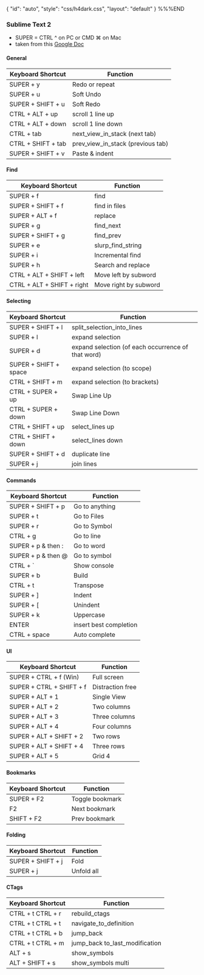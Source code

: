 {
    "id": "auto",
    "style": "css/h4dark.css",
    "layout": "default"
}
%%%END
### Sublime Text 2

* SUPER = CTRL  ^ on PC or CMD ⌘ on Mac
* taken from this [Google Doc](https://docs.google.com/spreadsheet/ccc?key=0AnLDKkpwS2wCdHVoRGdlZ2h0MVhjLXlVTVJFbVFCWWc&hl=en_GB#gid=0)

#### General 
| Keyboard Shortcut | Function |
| ------ | ------- |
|SUPER + y | Redo or repeat |
|SUPER + u | Soft Undo |
|SUPER + SHIFT + u | Soft Redo|
|CTRL  + ALT + up | scroll 1 line up |
|CTRL  + ALT + down | scroll 1 line down |
|CTRL  + tab | next_view_in_stack (next tab) |
|CTRL  + SHIFT + tab | prev_view_in_stack (previous tab)|
|SUPER + SHIFT + v | Paste & indent|

#### Find
| Keyboard Shortcut | Function |
| ------ | ------- |
|SUPER + f | find|
|SUPER + SHIFT + f | find in files |
|SUPER + ALT + f | replace |
|SUPER + g | find_next |
|SUPER + SHIFT + g | find_prev|
|SUPER + e | slurp_find_string|
|SUPER + i | Incremental find|
|SUPER + h | Search and replace|
|CTRL  + ALT + SHIFT + left | Move left by subword|
|CTRL  + ALT + SHIFT + right | Move right by subword|

#### Selecting 
| Keyboard Shortcut | Function |
| ------ | ------- |
|SUPER + SHIFT + l | split_selection_into_lines|
|SUPER + l | expand selection|
|SUPER + d | expand selection (of each occurrence of that word)|
|SUPER + SHIFT + space | expand selection (to scope)|
|CTRL  + SHIFT + m | expand selection (to brackets)|
|CTRL  + SUPER + up | Swap Line Up|
|CTRL  + SUPER + down | Swap Line Down|
|CTRL  + SHIFT + up | select_lines up|
|CTRL  + SHIFT + down | select_lines down|
|SUPER + SHIFT + d | duplicate line|
|SUPER + j | join lines|

#### Commands 
| Keyboard Shortcut | Function |
| ------ | ------- |
|SUPER + SHIFT + p | Go to anything|
|SUPER + t | Go to Files|
|SUPER + r | Go to Symbol|
|CTRL  + g | Go to line|
|SUPER + p & then : | Go to word|
|SUPER + p & then @ | Go to symbol|
|CTRL  + ` | Show console|
|SUPER + b | Build|
|CTRL  + t | Transpose|
|SUPER + ] | Indent|
|SUPER + [ | Unindent|
|SUPER + k | Uppercase|
|ENTER | insert best completion|
|CTRL  + space | Auto complete|

#### UI 
| Keyboard Shortcut | Function |
| ------ | ------- |
|SUPER + CTRL  + f (Win) | Full screen|
|SUPER + CTRL  + SHIFT + f | Distraction free|
|SUPER + ALT + 1 | Single View|
|SUPER + ALT + 2 | Two columns|
|SUPER + ALT + 3 | Three columns|
|SUPER + ALT + 4 | Four columns|
|SUPER + ALT + SHIFT + 2 | Two rows|
|SUPER + ALT + SHIFT + 4 | Three rows|
|SUPER + ALT + 5 | Grid 4|

#### Bookmarks 
| Keyboard Shortcut | Function |
| ------ | ------- |
|SUPER + F2 | Toggle bookmark|
|F2 | Next bookmark|
|SHIFT + F2 | Prev bookmark|

#### Folding
| Keyboard Shortcut | Function |
| ------ | ------- |
|SUPER + SHIFT + j | Fold|
|SUPER + j | Unfold all|

#### CTags
| Keyboard Shortcut | Function |
| ------ | ------- 
|CTRL + t CTRL + r | rebuild_ctags       |
|CTRL + t CTRL + t | navigate_to_definition    |
|CTRL + t CTRL + b | jump_back       |
|CTRL + t CTRL + m | jump_back to_last_modification        |
|ALT + s  | show_symbols     |
|ALT + SHIFT + s  | show_symbols multi|
